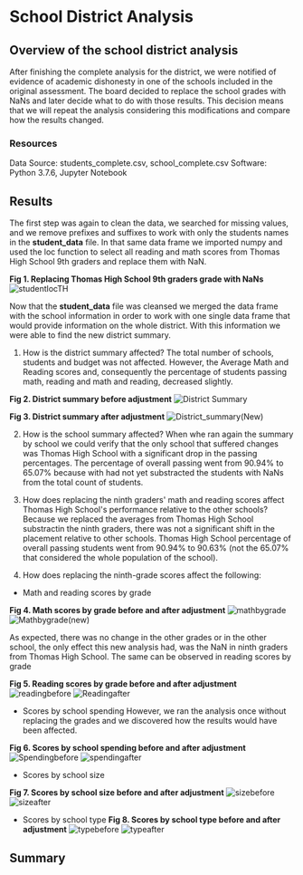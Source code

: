 # School District Analysis

## Overview of the school district analysis
After finishing the complete analysis for the district, we were notified of evidence of academic dishonesty in one of the schools included in the original assessment. The board decided to replace the school grades with NaNs and later decide what to do with those results. This decision means that we will repeat the analysis considering this modifications and compare how the results changed.

### Resources
Data Source: students_complete.csv, school_complete.csv
Software: Python 3.7.6, Jupyter Notebook

## Results
The first step was again to clean the data, we searched for missing values, and we remove prefixes and suffixes to work with only the students names in the **student_data** file.
In that same data frame we imported numpy and used the loc function to select all reading and math scores from Thomas High School 9th graders and replace them with NaN.

**Fig 1. Replacing Thomas High School 9th graders grade with NaNs**
![studentlocTH](https://user-images.githubusercontent.com/22451540/151423061-1d3b2bed-56f4-4336-b574-fee742cbd1a8.PNG)

Now that the **student_data** file was cleansed we merged the data frame with the school information in order to work with one single data frame that would provide information on the whole district. With this information we were able to find the new district summary.


1. How is the district summary affected?
The total number of schools, students and budget was not affected. However, the Average Math and Reading scores and, consequently the percentage of students passing math, reading and math and reading, decreased slightly.


**Fig 2. District summary before adjustment**
![District Summary](https://user-images.githubusercontent.com/22451540/151420442-89921a71-d907-460a-8a0a-1b746bffbec6.PNG)


**Fig 3. District summary after adjustment**
![District_summary(New)](https://user-images.githubusercontent.com/22451540/151419881-5305176a-eea3-44b0-aa7a-ac969506cfa9.PNG)

2. How is the school summary affected?
When whe ran again the summary by school we could verify that the only school that suffered changes was Thomas High School with a significant drop in the passing percentages. The percentage of overall passing went from 90.94% to 65.07% because with had not yet substracted the students with NaNs from the total count of students.
 
3. How does replacing the ninth graders' math and reading scores affect Thomas High School's performance relative to the other schools?
Because we replaced the averages from Thomas High School substractin the ninth graders, there was not a significant shift in the placement relative to other schools. Thomas High School percentage of overall passing students went from 90.94% to 90.63% (not the 65.07% that considered the whole population of the school).

5. How does replacing the ninth-grade scores affect the following:
  - Math and reading scores by grade

**Fig 4. Math scores by grade before and after adjustment**
![mathbygrade](https://user-images.githubusercontent.com/22451540/151428454-b9e12c09-5e4f-474a-8fd4-794ec93e7cc9.PNG) ![Mathbygrade(new)](https://user-images.githubusercontent.com/22451540/151428467-c65b43df-acea-46c1-9eaf-4c99133f1d96.PNG)

As expected, there was no change in the other grades or in the other school, the only effect this new analysis had, was the NaN in ninth graders from Thomas High School. The same can be observed in reading scores by grade

**Fig 5. Reading scores by grade before and after adjustment**
![readingbefore](https://user-images.githubusercontent.com/22451540/151428900-72a0b138-0d97-4009-9db5-8d47d0a5e15b.PNG) ![Readingafter](https://user-images.githubusercontent.com/22451540/151428923-22a1ae3c-16a4-474b-a876-097fc15f98fe.PNG)

  - Scores by school spending
However, we ran the analysis once without replacing the grades and we discovered how the results would have been affected.

**Fig 6. Scores by school spending before and after adjustment**
![Spendingbefore](https://user-images.githubusercontent.com/22451540/151446149-7be5208a-dde0-4c9b-96ab-062a993aedde.PNG) 
![spendingafter](https://user-images.githubusercontent.com/22451540/151446159-d096b89c-64a1-4717-8e2d-ddbc13a31b59.PNG)

  - Scores by school size

**Fig 7. Scores by school size before and after adjustment**
![sizebefore](https://user-images.githubusercontent.com/22451540/151446236-8ba18358-a79f-43cd-ab31-6bc6fe52a590.PNG)
![sizeafter](https://user-images.githubusercontent.com/22451540/151446252-6e41ae1c-6697-4939-899c-1265d977429d.PNG)


  - Scores by school type
**Fig 8. Scores by school type before and after adjustment**
![typebefore](https://user-images.githubusercontent.com/22451540/151446291-01591634-82b4-4415-b0d0-cd788460e44d.PNG)
![typeafter](https://user-images.githubusercontent.com/22451540/151446298-f8950c07-165b-4ae8-9670-fb2a0f0e45aa.PNG)


## Summary
